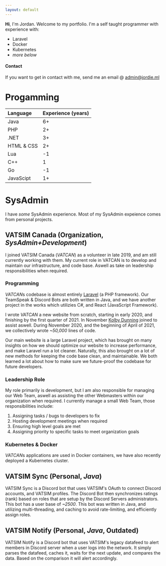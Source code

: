 ```yaml
---
layout: default
---
```


**Hi**, I'm Jordan. Welcome to my portfolio. I'm a self taught programmer with experience with:

- Laravel
- Docker
- Kubernetes
- *more below*

#### Contact

If you want to get in contact with me, send me an email @ admin@jordie.ml


# Progamming

| Language     | Experience (years)|
|:-------------|:------------------|
| Java         | 6+                |
| PHP          | 2+                |
| .NET         | 3+                |
| HTML & CSS   | 2+                |
| Lua          | -1                |
| C++          | 1                 |
| Go           | -1                |
| JavaScipt    | 1+                |

# SysAdmin

I have *some* SysAdmin experience. Most of my SysAdmin expeience comes from personal projects. 

## VATSIM Canada (Organization, *SysAdmin+Development*)

I joined VATSIM Canada (*VATCAN*) as a volunteer in late 2019, and am still currently working with them. My current role in VATCAN is to develop and maintain our infrastructure, and code base. Aswell as take on leadership responsibilities when required.

### Programming

*VATCAN*s codebase is almost entirely [Laravel](https://laravel.com) (a PHP framework). Our TeamSpeak & Discord Bots are both written in Java, and we have another project in the works which utilizies C#, and React (JavaScript Framework).

I wrote *VATCAN* a new website from scratch, starting in early 2020, and finishing by the first quarter of 2021. In November [Kolby Dunning](https://kolbyd.ca) joined to assist aswell. During November 2020, and the beginning of April of 2021, we collectively wrote *~50,000* lines of code. 

Our main website is a large Laravel project, which has brought on many insights on how we should optimize our website to increase performance, and make Laravel run a lot cleaner. Naturally, this also brought on a lot of new methods for keeping the code base clean, and maintainable. We both learned a lot about how to make sure we future-proof the codebase for future developers.

### Leadership Role

My role primarily is development, but I am also responsible for managing our Web Team, aswell as assisting the other Webmasters within our organization when required. I currently manage a small Web Team, those responsibilities include:

1. Assigning tasks / bugs to developers to fix
2. Hosting development meetings when required
3. Ensuring high level goals are met
4. Assigning priority to specific tasks to meet organization goals


### Kubernetes & Docker

*VATCAN*s applications are used in Docker containers, we have also recently deployed a Kubernetes cluster.

## VATSIM Sync (Personal, *Java*)

VATSIM Sync is a Discord bot that uses VATSIM's OAuth to connect Discord accounts, and VATSIM profiles. The Discord Bot then synchronizes ratings (rank) based on roles that are setup by the Discord Servers administrators. This bot has a user base of *~2500*. This bot was written in Java, and utilizing multi-threading, and caching to avoid rate-limiting, and efficiently assign roles.

## VATSIM Notify (Personal, *Java*, Outdated)

VATSIM Notify is a Discord bot that uses VATSIM's legacy datafeed to alert members in Discord server when a user logs into the network. It simply parses the datafeed, caches it, waits for the next update, and compares the data. Based on the comparison it will alert accordingly.
